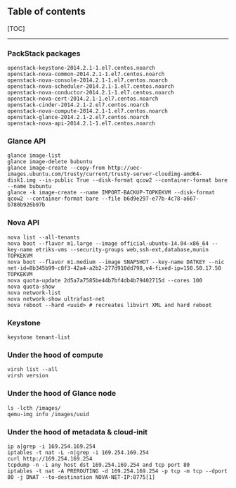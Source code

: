 ## Table of contents

[TOC]

****************************************

### PackStack packages
    openstack-keystone-2014.2.1-1.el7.centos.noarch
    openstack-nova-common-2014.2.1-1.el7.centos.noarch
    openstack-nova-console-2014.2.1-1.el7.centos.noarch
    openstack-nova-scheduler-2014.2.1-1.el7.centos.noarch
    openstack-nova-conductor-2014.2.1-1.el7.centos.noarch
    openstack-nova-cert-2014.2.1-1.el7.centos.noarch
    openstack-cinder-2014.2.1-2.el7.centos.noarch
    openstack-nova-compute-2014.2.1-1.el7.centos.noarch
    openstack-glance-2014.2.1-2.el7.centos.noarch
    openstack-nova-api-2014.2.1-1.el7.centos.noarch

### Glance API
    glance image-list
    glance image-delete bubuntu
    glance image-create --copy-from http://uec-images.ubuntu.com/trusty/current/trusty-server-cloudimg-amd64-disk1.img --is-public True --disk-format qcow2 --container-format bare --name bubuntu
    glance -k image-create --name IMPORT-BACKUP-TOPKEKVM --disk-format qcow2 --container-format bare --file b6d9e297-e77b-4c78-a667-b780b926b97b

### Nova API
    nova list --all-tenants
    nova boot --flavor m1.large --image official-ubuntu-14.04-x86_64 --key-name etriks-vms --security-groups web,ssh-ext,database,munin TOPKEKVM
    nova boot --flavor m1.medium --image SNAPSHOT --key-name DATKEY --nic net-id=8b345b99-c8f3-42a4-a2b2-277d910dd798,v4-fixed-ip=150.50.17.50 TOPKEKVM
    nova quota-update 2d5a7a7585be44b7bf4db4b79402715d --cores 100
    nova quota-show 
    nova network-list
    nova network-show ultrafast-net
    nova reboot --hard <uuid> # recreates libvirt XML and hard reboot

### Keystone
    keystone tenant-list

### Under the hood of compute
    virsh list --all
    virsh version

### Under the hood of Glance node
    ls -lcth /images/
    qemu-img info /images/uuid

### Under the hood of metadata & cloud-init
    ip a|grep -i 169.254.169.254
    iptables -t nat -L -n|grep -i 169.254.169.254
    curl http://169.254.169.254
    tcpdump -n -i any host dst 169.254.169.254 and tcp port 80
    iptables -t nat -A PREROUTING -d 169.254.169.254 -p tcp -m tcp --dport 80 -j DNAT --to-destination NOVA-NET-IP:8775[1]
    
[1]:https://github.com/openstack/nova/blob/52877cddaa1612aad24f525c55cfc03c10450360/nova/network/linux_net.py